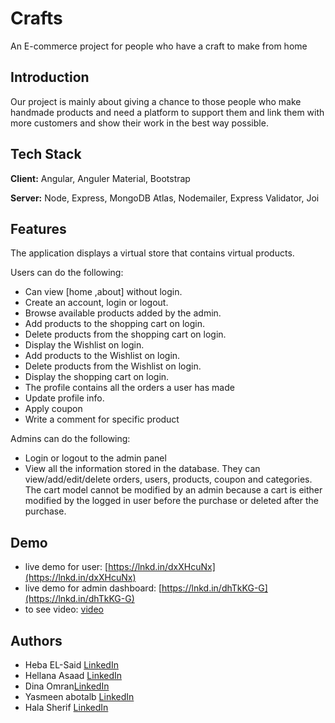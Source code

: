 
# Crafts

An E-commerce project for people who have a craft to make from home


## Introduction
Our project is mainly about giving a chance to those people who make handmade products and need a platform to support them and link them with more customers and show their work in the best way possible.

## Tech Stack

**Client:** Angular, Anguler Material,  Bootstrap 

**Server:** Node, Express, MongoDB Atlas, Nodemailer, Express Validator,  Joi




## Features

The application displays a virtual store that contains virtual products.

 Users can do the following:
- Can view [home ,about] without login.
- Create an account, login or logout.
- Browse available products added by the admin.
- Add products to the shopping cart  on login.
- Delete products from the shopping cart  on login.
- Display the Wishlist  on login.
- Add products to the Wishlist  on login.
- Delete products from the Wishlist on login.
- Display the shopping cart  on login.
- The profile contains all the orders a user has made
- Update profile info.
- Apply coupon
- Write a comment for specific product

Admins can do the following:

- Login or logout to the admin panel
- View all the information stored in the database. They can view/add/edit/delete orders, users, products, coupon and categories. The cart model cannot be modified by an admin because a cart is either modified by the logged in user before the purchase or deleted after the purchase.


## Demo

- live demo for user:   [https://lnkd.in/dxXHcuNx](https://lnkd.in/dxXHcuNx)
- live demo for admin dashboard: [https://lnkd.in/dhTkKG-G](https://lnkd.in/dhTkKG-G)
- to see video: [video](ttps://www.linkedin.com/posts/heba-el-said-594600246_angular-nodejs-iti-activity-7037485655827836928-n46b?utm_source=share&utm_medium=member_android)

## Authors

- Heba EL-Said [LinkedIn](https://www.linkedin.com/in/heba-el-said-594600246/)
- Hellana Asaad  [LinkedIn](https://www.linkedin.com/in/hellana-asaad-78199a217/)
- Dina Omran[LinkedIn](https://www.linkedin.com/in/dinaomran/)
- Yasmeen abotalb [LinkedIn](https://www.linkedin.com/in/yasmeen-abotalb-6112181b2/)
- Hala Sherif [LinkedIn](https://www.linkedin.com/in/hala-sherif-64827a1ba/)






